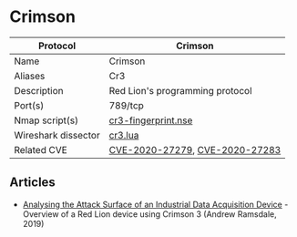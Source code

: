 # Crimson

| Protocol | Crimson |
|---|---|
| Name | Crimson |
| Aliases | Cr3 |
| Description | Red Lion's programming protocol |
| Port(s) | 789/tcp |
| Nmap script(s) | [cr3-fingerprint.nse](https://github.com/internetofallthethings/cr3-nmap/blob/master/cr3-fingerprint.nse) |
| Wireshark dissector | [cr3.lua](https://github.com/ITI/ICS-pcap/blob/master/Red%20Lion%20(Crimson%20v3)/cr3.lua) |
| Related CVE | [CVE-2020-27279](https://nvd.nist.gov/vuln/detail/CVE-2020-27279), [CVE-2020-27283](https://nvd.nist.gov/vuln/detail/CVE-2020-27283) |

## Articles
- [Analysing the Attack Surface of an Industrial Data Acquisition Device](https://www.pentestpartners.com/security-blog/analysing-the-attack-surface-of-an-industrial-data-acquisition-device/) - Overview of a Red Lion device using Crimson 3 (Andrew Ramsdale, 2019)
